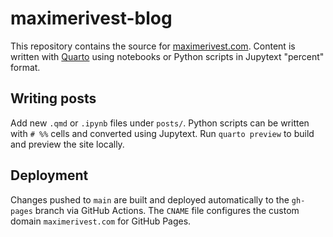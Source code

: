 # maximerivest-blog

This repository contains the source for [maximerivest.com](https://maximerivest.com).
Content is written with [Quarto](https://quarto.org) using notebooks or
Python scripts in Jupytext "percent" format.

## Writing posts

Add new `.qmd` or `.ipynb` files under `posts/`. Python scripts can be
written with `# %%` cells and converted using Jupytext.
Run `quarto preview` to build and preview the site locally.

## Deployment

Changes pushed to `main` are built and deployed automatically to the
`gh-pages` branch via GitHub Actions. The `CNAME` file configures the
custom domain `maximerivest.com` for GitHub Pages.

